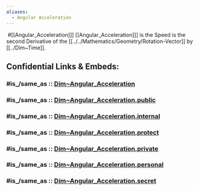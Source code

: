 ```yaml
---
aliases:
  - Angular Acceleration
---
```

﻿
#[[Angular_Acceleration]]] 
[[Angular_Acceleration]]] is the Speed is the second Derivative 
of the [[../../Mathematics/Geometry/Rotation-Vector]] by [[../Dim~Time]]. 


## Confidential Links & Embeds: 

### #is_/same_as :: [Dim~Angular_Acceleration](/_Standards/Dimension/Angular_Dimension/Dim~Angular_Acceleration.md) 

### #is_/same_as :: [Dim~Angular_Acceleration.public](/_public/Dimension/Angular_Dimension/Dim~Angular_Acceleration.public.md) 

### #is_/same_as :: [Dim~Angular_Acceleration.internal](/_internal/Dimension/Angular_Dimension/Dim~Angular_Acceleration.internal.md) 

### #is_/same_as :: [Dim~Angular_Acceleration.protect](/_protect/Dimension/Angular_Dimension/Dim~Angular_Acceleration.protect.md) 

### #is_/same_as :: [Dim~Angular_Acceleration.private](/_private/Dimension/Angular_Dimension/Dim~Angular_Acceleration.private.md) 

### #is_/same_as :: [Dim~Angular_Acceleration.personal](/_personal/Dimension/Angular_Dimension/Dim~Angular_Acceleration.personal.md) 

### #is_/same_as :: [Dim~Angular_Acceleration.secret](/_secret/Dimension/Angular_Dimension/Dim~Angular_Acceleration.secret.md)

